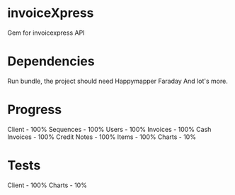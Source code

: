 invoiceXpress
=============

Gem for invoicexpress API


Dependencies
=============

Run bundle, the project should need
Happymapper
Faraday
And lot's more.

Progress
=============

Client - 100%
Sequences - 100%
Users - 100%
Invoices - 100%
Cash Invoices - 100%
Credit Notes - 100%
Items - 100%
Charts - 10%

Tests
=============

Client - 100%
Charts - 10%
